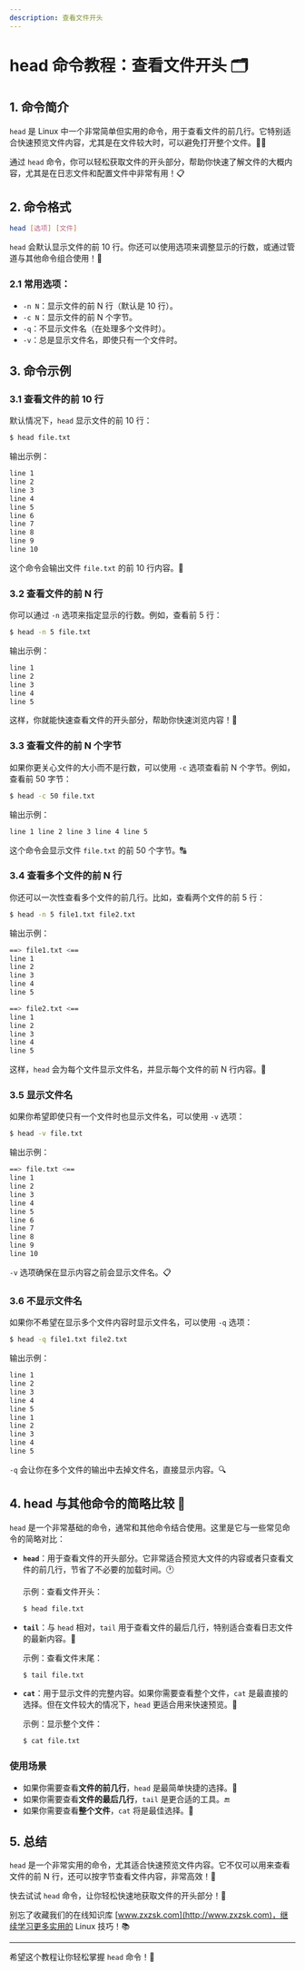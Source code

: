 ```yaml
---
description: 查看文件开头
---
```


# head 命令教程：查看文件开头 🗂️

## 1. 命令简介

`head` 是 Linux 中一个非常简单但实用的命令，用于查看文件的前几行。它特别适合快速预览文件内容，尤其是在文件较大时，可以避免打开整个文件。📄✨

通过 `head` 命令，你可以轻松获取文件的开头部分，帮助你快速了解文件的大概内容，尤其是在日志文件和配置文件中非常有用！📋

## 2. 命令格式

```bash
head [选项] [文件]
```

`head` 会默认显示文件的前 10 行。你还可以使用选项来调整显示的行数，或通过管道与其他命令组合使用！🔄

### 2.1 **常用选项**：

- `-n N`：显示文件的前 N 行（默认是 10 行）。
- `-c N`：显示文件的前 N 个字节。
- `-q`：不显示文件名（在处理多个文件时）。
- `-v`：总是显示文件名，即使只有一个文件时。

## 3. 命令示例

### 3.1 **查看文件的前 10 行**

默认情况下，`head` 显示文件的前 10 行：

```bash
$ head file.txt
```

输出示例：

```bash
line 1
line 2
line 3
line 4
line 5
line 6
line 7
line 8
line 9
line 10
```

这个命令会输出文件 `file.txt` 的前 10 行内容。📝

### 3.2 **查看文件的前 N 行**

你可以通过 `-n` 选项来指定显示的行数。例如，查看前 5 行：

```bash
$ head -n 5 file.txt
```

输出示例：

```bash
line 1
line 2
line 3
line 4
line 5
```

这样，你就能快速查看文件的开头部分，帮助你快速浏览内容！👀

### 3.3 **查看文件的前 N 个字节**

如果你更关心文件的大小而不是行数，可以使用 `-c` 选项查看前 N 个字节。例如，查看前 50 字节：

```bash
$ head -c 50 file.txt
```

输出示例：

```bash
line 1 line 2 line 3 line 4 line 5
```

这个命令会显示文件 `file.txt` 的前 50 个字节。🔠

### 3.4 **查看多个文件的前 N 行**

你还可以一次性查看多个文件的前几行。比如，查看两个文件的前 5 行：

```bash
$ head -n 5 file1.txt file2.txt
```

输出示例：

```bash
==> file1.txt <==
line 1
line 2
line 3
line 4
line 5

==> file2.txt <==
line 1
line 2
line 3
line 4
line 5
```

这样，`head` 会为每个文件显示文件名，并显示每个文件的前 N 行内容。📂

### 3.5 **显示文件名**

如果你希望即使只有一个文件时也显示文件名，可以使用 `-v` 选项：

```bash
$ head -v file.txt
```

输出示例：

```bash
==> file.txt <==
line 1
line 2
line 3
line 4
line 5
line 6
line 7
line 8
line 9
line 10
```

`-v` 选项确保在显示内容之前会显示文件名。📋

### 3.6 **不显示文件名**

如果你不希望在显示多个文件内容时显示文件名，可以使用 `-q` 选项：

```bash
$ head -q file1.txt file2.txt
```

输出示例：

```bash
line 1
line 2
line 3
line 4
line 5
line 1
line 2
line 3
line 4
line 5
```

`-q` 会让你在多个文件的输出中去掉文件名，直接显示内容。🔍

## 4. head 与其他命令的简略比较 🧐

`head` 是一个非常基础的命令，通常和其他命令结合使用。这里是它与一些常见命令的简略对比：

- **`head`**：用于查看文件的开头部分。它非常适合预览大文件的内容或者只查看文件的前几行，节省了不必要的加载时间。🕐
  
  示例：查看文件开头：

  ```bash
  $ head file.txt
  ```

- **`tail`**：与 `head` 相对，`tail` 用于查看文件的最后几行，特别适合查看日志文件的最新内容。📝

  示例：查看文件末尾：

  ```bash
  $ tail file.txt
  ```

- **`cat`**：用于显示文件的完整内容。如果你需要查看整个文件，`cat` 是最直接的选择。但在文件较大的情况下，`head` 更适合用来快速预览。📜

  示例：显示整个文件：

  ```bash
  $ cat file.txt
  ```

### 使用场景
- 如果你需要查看**文件的前几行**，`head` 是最简单快捷的选择。💨
- 如果你需要查看**文件的最后几行**，`tail` 是更合适的工具。🔚
- 如果你需要查看**整个文件**，`cat` 将是最佳选择。📖

## 5. 总结

`head` 是一个非常实用的命令，尤其适合快速预览文件内容。它不仅可以用来查看文件的前 N 行，还可以按字节查看文件内容，非常高效！🎯

快去试试 `head` 命令，让你轻松快速地获取文件的开头部分！🚀

别忘了收藏我们的在线知识库 [www.zxzsk.com](http://www.zxzsk.com)，继续学习更多实用的 Linux 技巧！📚

---

希望这个教程让你轻松掌握 `head` 命令！🎉